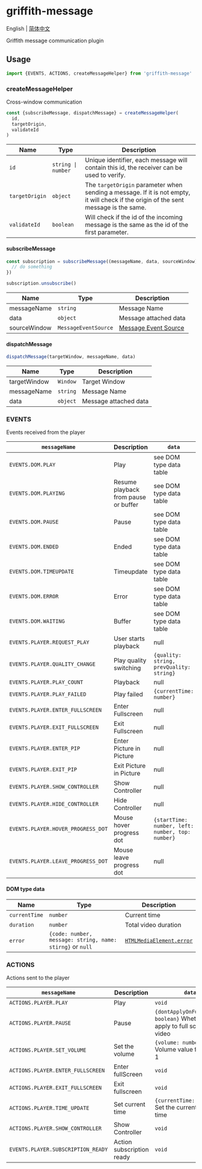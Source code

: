 # griffith-message

English | [简体中文](./README-zh-Hans.md)

Griffith message communication plugin

## Usage

```js
import {EVENTS, ACTIONS, createMessageHelper} from 'griffith-message'
```

### createMessageHelper

Cross-window communication

```js
const {subscribeMessage, dispatchMessage} = createMessageHelper(
  id,
  targetOrigin,
  validateId
)
```

| Name           | Type               | Description                                                                                                                           |
| -------------- | ------------------ | ------------------------------------------------------------------------------------------------------------------------------------- |
| `id`           | `string \| number` | Unique identifier, each message will contain this id, the receiver can be used to verify.                                             |
| `targetOrigin` | `object`           | The `targetOrigin` parameter when sending a message. If it is not empty, it will check if the origin of the sent message is the same. |
| `validateId`   | `boolean`          | Will check if the id of the incoming message is the same as the id of the first parameter.                                            |

#### subscribeMessage

```js
const subscription = subscribeMessage((messageName, data, sourceWindow) => {
  // do something
})

subscription.unsubscribe()
```

| Name         | Type                 | Description                                |
| ------------ | -------------------- | ------------------------------------------ |
| messageName  | `string`             | Message Name                               |
| data         | `object`             | Message attached data                      |
| sourceWindow | `MessageEventSource` | [Message Event Source][messageeventsource] |

[messageeventsource]: https://developer.mozilla.org/en-US/docs/Web/API/MessageEvent/source 'MessageEventSource'

#### dispatchMessage

```js
dispatchMessage(targetWindow, messageName, data)
```

| Name         | Type     | Description           |
| ------------ | -------- | --------------------- |
| targetWindow | `Window` | Target Window         |
| messageName  | `string` | Message Name          |
| data         | `object` | Message attached data |

### EVENTS

Events received from the player

| `messageName`                      | Description                          | `data`                                           |
| ---------------------------------- | ------------------------------------ | ------------------------------------------------ |
| `EVENTS.DOM.PLAY`                  | Play                                 | see DOM type data table                          |
| `EVENTS.DOM.PLAYING`               | Resume playback from pause or buffer | see DOM type data table                          |
| `EVENTS.DOM.PAUSE`                 | Pause                                | see DOM type data table                          |
| `EVENTS.DOM.ENDED`                 | Ended                                | see DOM type data table                          |
| `EVENTS.DOM.TIMEUPDATE`            | Timeupdate                           | see DOM type data table                          |
| `EVENTS.DOM.ERROR`                 | Error                                | see DOM type data table                          |
| `EVENTS.DOM.WAITING`               | Buffer                               | see DOM type data table                          |
| `EVENTS.PLAYER.REQUEST_PLAY`       | User starts playback                 | null                                             |
| `EVENTS.PLAYER.QUALITY_CHANGE`     | Play quality switching               | `{quality: string, prevQuality: string}`         |
| `EVENTS.PLAYER.PLAY_COUNT`         | Playback                             | null                                             |
| `EVENTS.PLAYER.PLAY_FAILED`        | Play failed                          | `{currentTime: number}`                          |
| `EVENTS.PLAYER.ENTER_FULLSCREEN`   | Enter Fullscreen                     | null                                             |
| `EVENTS.PLAYER.EXIT_FULLSCREEN`    | Exit Fullscreen                      | null                                             |
| `EVENTS.PLAYER.ENTER_PIP`          | Enter Picture in Picture             | null                                             |
| `EVENTS.PLAYER.EXIT_PIP`           | Exit Picture in Picture              | null                                             |
| `EVENTS.PLAYER.SHOW_CONTROLLER`    | Show Controller                      | null                                             |
| `EVENTS.PLAYER.HIDE_CONTROLLER`    | Hide Controller                      | null                                             |
| `EVENTS.PLAYER.HOVER_PROGRESS_DOT` | Mouse hover progress dot             | `{startTime: number, left: number, top: number}` |
| `EVENTS.PLAYER.LEAVE_PROGRESS_DOT` | Mouse leave progress dot             | null                                             |

#### DOM type data

| Name          | Type                                                      | Description                                        |
| ------------- | --------------------------------------------------------- | -------------------------------------------------- |
| `currentTime` | `number`                                                  | Current time                                       |
| `duration`    | `number`                                                  | Total video duration                               |
| `error`       | `{code: number, message: string, name: stirng}` or `null` | [`HTMLMediaElement.error`][htmlmediaelement-error] |

[htmlmediaelement-error]: https://developer.mozilla.org/en-US/docs/Web/API/HTMLMediaElement/error 'HTMLMediaElement.error'

### ACTIONS

Actions sent to the player

| `messageName`                      | Description               | `data`                                                                   |
| ---------------------------------- | ------------------------- | ------------------------------------------------------------------------ |
| `ACTIONS.PLAYER.PLAY`              | Play                      | `void`                                                                   |
| `ACTIONS.PLAYER.PAUSE`             | Pause                     | `{dontApplyOnFullScreen: boolean}` Whether to apply to full screen video |
| `ACTIONS.PLAYER.SET_VOLUME`        | Set the volume            | `{volume: number}` Volume value from 0 to 1                              |
| `ACTIONS.PLAYER.ENTER_FULLSCREEN`  | Enter fullScreen          | `void`                                                                   |
| `ACTIONS.PLAYER.EXIT_FULLSCREEN`   | Exit fullscreen           | `void`                                                                   |
| `ACTIONS.PLAYER.TIME_UPDATE`       | Set current time          | `{currentTime: number}` Set the current playback time                    |
| `ACTIONS.PLAYER.SHOW_CONTROLLER`   | Show Controller           | `void`                                                                   |
| `EVENTS.PLAYER.SUBSCRIPTION_READY` | Action subscription ready | `void`                                                                   |

